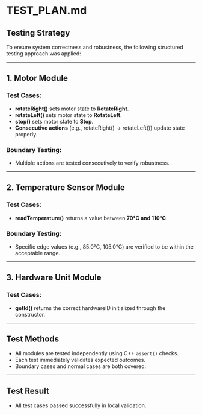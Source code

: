 # TEST_PLAN.md

## Testing Strategy

To ensure system correctness and robustness, the following structured testing approach was applied:

---

## 1. Motor Module

### Test Cases:
- **rotateRight()** sets motor state to **RotateRight**.
- **rotateLeft()** sets motor state to **RotateLeft**.
- **stop()** sets motor state to **Stop**.
- **Consecutive actions** (e.g., rotateRight() -> rotateLeft()) update state properly.

### Boundary Testing:
- Multiple actions are tested consecutively to verify robustness.

---

## 2. Temperature Sensor Module

### Test Cases:
- **readTemperature()** returns a value between **70°C and 110°C**.

### Boundary Testing:
- Specific edge values (e.g., 85.0°C, 105.0°C) are verified to be within the acceptable range.

---

## 3. Hardware Unit Module

### Test Cases:
- **getId()** returns the correct hardwareID initialized through the constructor.

---

## Test Methods
- All modules are tested independently using C++ `assert()` checks.
- Each test immediately validates expected outcomes.
- Boundary cases and normal cases are both covered.

---

## Test Result
- All test cases passed successfully in local validation.